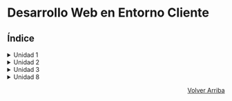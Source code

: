 # Desarrollo Web en Entorno Cliente

## Índice

<details>
<summary>Unidad 1</summary>

* [Práctica 1 - El Desarrollo Web](https://github.com/JoseAlbertoZurera/DesarrolloWebEntornoCliente/blob/master/Practicas/P1/p1.md)

</details>

<details>
<summary>Unidad 2</summary>

* [Práctica 2 - Lenguaje y Herramientas de Programación en Clientes Web (I)](https://github.com/JoseAlbertoZurera/DesarrolloWebEntornoCliente/blob/master/Practicas/P2/p2.md)
* [Práctica 3 - Lenguaje y Herramientas de Programación en Clientes Web (II)](https://github.com/JoseAlbertoZurera/DesarrolloWebEntornoCliente/blob/master/Practicas/P3/p3.md)
* [Práctica 4 - Lenguaje y Herramientas de Programación en Clientes Web (III)](https://github.com/JoseAlbertoZurera/DesarrolloWebEntornoCliente/blob/master/Practicas/P4/p4.md)


</details>

<details>
<summary>Unidad 3</summary>

* [Práctica 5 - Programación Orientada A Objetos Con JavaScript](https://github.com/JoseAlbertoZurera/DesarrolloWebEntornoCliente/blob/master/Practicas/P5)

</details>

<details>
<summary>Unidad 8</summary>

* [Práctica 6 - Interacción Con El Usuario](https://github.com/JoseAlbertoZurera/DesarrolloWebEntornoCliente/blob/master/Practicas/P6)

</details>

<p align="right"><a href="#top">Volver Arriba</a></p>
